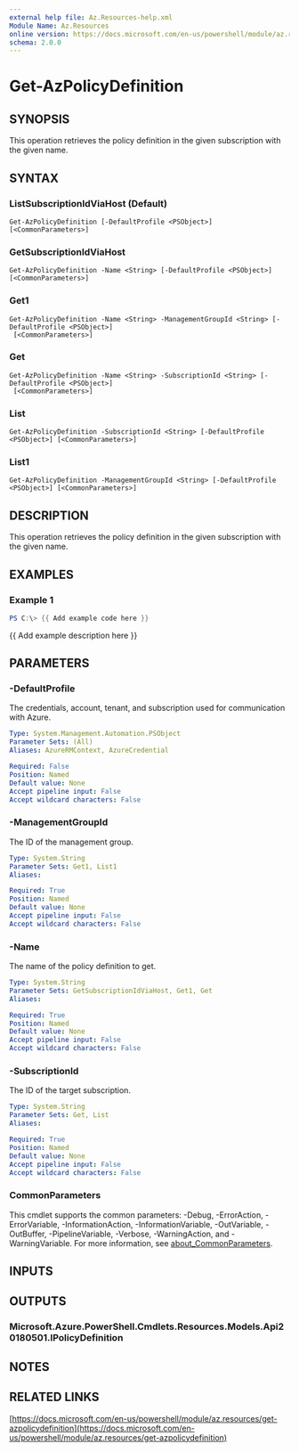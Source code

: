 ```yaml
---
external help file: Az.Resources-help.xml
Module Name: Az.Resources
online version: https://docs.microsoft.com/en-us/powershell/module/az.resources/get-azpolicydefinition
schema: 2.0.0
---
```


# Get-AzPolicyDefinition

## SYNOPSIS
This operation retrieves the policy definition in the given subscription with the given name.

## SYNTAX

### ListSubscriptionIdViaHost (Default)
```
Get-AzPolicyDefinition [-DefaultProfile <PSObject>] [<CommonParameters>]
```

### GetSubscriptionIdViaHost
```
Get-AzPolicyDefinition -Name <String> [-DefaultProfile <PSObject>] [<CommonParameters>]
```

### Get1
```
Get-AzPolicyDefinition -Name <String> -ManagementGroupId <String> [-DefaultProfile <PSObject>]
 [<CommonParameters>]
```

### Get
```
Get-AzPolicyDefinition -Name <String> -SubscriptionId <String> [-DefaultProfile <PSObject>]
 [<CommonParameters>]
```

### List
```
Get-AzPolicyDefinition -SubscriptionId <String> [-DefaultProfile <PSObject>] [<CommonParameters>]
```

### List1
```
Get-AzPolicyDefinition -ManagementGroupId <String> [-DefaultProfile <PSObject>] [<CommonParameters>]
```

## DESCRIPTION
This operation retrieves the policy definition in the given subscription with the given name.

## EXAMPLES

### Example 1
```powershell
PS C:\> {{ Add example code here }}
```

{{ Add example description here }}

## PARAMETERS

### -DefaultProfile
The credentials, account, tenant, and subscription used for communication with Azure.

```yaml
Type: System.Management.Automation.PSObject
Parameter Sets: (All)
Aliases: AzureRMContext, AzureCredential

Required: False
Position: Named
Default value: None
Accept pipeline input: False
Accept wildcard characters: False
```

### -ManagementGroupId
The ID of the management group.

```yaml
Type: System.String
Parameter Sets: Get1, List1
Aliases:

Required: True
Position: Named
Default value: None
Accept pipeline input: False
Accept wildcard characters: False
```

### -Name
The name of the policy definition to get.

```yaml
Type: System.String
Parameter Sets: GetSubscriptionIdViaHost, Get1, Get
Aliases:

Required: True
Position: Named
Default value: None
Accept pipeline input: False
Accept wildcard characters: False
```

### -SubscriptionId
The ID of the target subscription.

```yaml
Type: System.String
Parameter Sets: Get, List
Aliases:

Required: True
Position: Named
Default value: None
Accept pipeline input: False
Accept wildcard characters: False
```

### CommonParameters
This cmdlet supports the common parameters: -Debug, -ErrorAction, -ErrorVariable, -InformationAction, -InformationVariable, -OutVariable, -OutBuffer, -PipelineVariable, -Verbose, -WarningAction, and -WarningVariable. For more information, see [about_CommonParameters](http://go.microsoft.com/fwlink/?LinkID=113216).

## INPUTS

## OUTPUTS

### Microsoft.Azure.PowerShell.Cmdlets.Resources.Models.Api20180501.IPolicyDefinition
## NOTES

## RELATED LINKS

[https://docs.microsoft.com/en-us/powershell/module/az.resources/get-azpolicydefinition](https://docs.microsoft.com/en-us/powershell/module/az.resources/get-azpolicydefinition)

